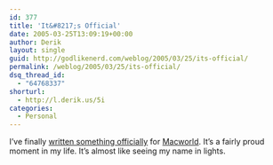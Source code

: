 ```yaml
---
id: 377
title: 'It&#8217;s Official'
date: 2005-03-25T13:09:19+00:00
author: Derik
layout: single
guid: http://godlikenerd.com/weblog/2005/03/25/its-official/
permalink: /weblog/2005/03/25/its-official/
dsq_thread_id:
  - "64768337"
shorturl:
  - http://l.derik.us/5i
categories:
  - Personal
---
```

I&#8217;ve finally [written something officially](http://www.macworld.com/weblogs/macgems/2005/03/flickrexportplugin/index.php) for [Macworld](http://www.macworld.com). It&#8217;s a fairly proud moment in my life. It&#8217;s almost like seeing my name in lights.